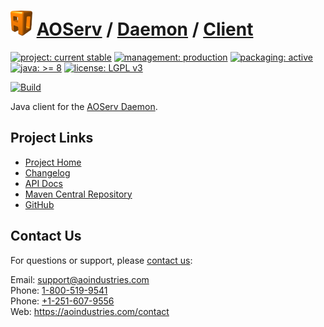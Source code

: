 # [<img src="ao-logo.png" alt="AO Logo" width="35" height="40">](https://github.com/aoindustries) [AOServ](https://aoindustries.com/aoserv/) / [Daemon](https://github.com/aoindustries/aoserv-daemon) / [Client](https://github.com/aoindustries/aoserv-daemon-client)

[![project: current stable](https://aoindustries.com/ao-badges/project-current-stable.svg)](https://aoindustries.com/life-cycle#project-current-stable)
[![management: production](https://aoindustries.com/ao-badges/management-production.svg)](https://aoindustries.com/life-cycle#management-production)
[![packaging: active](https://aoindustries.com/ao-badges/packaging-active.svg)](https://aoindustries.com/life-cycle#packaging-active)  
[![java: &gt;= 8](https://aoindustries.com/ao-badges/java-8.svg)](https://docs.oracle.com/javase/8/docs/api/)
[![license: LGPL v3](https://aoindustries.com/ao-badges/license-lgpl-3.0.svg)](https://www.gnu.org/licenses/lgpl-3.0)

[![Build](https://github.com/aoindustries/aoserv-daemon-client/workflows/Build/badge.svg?branch=master)](https://github.com/aoindustries/aoserv-daemon-client/actions?query=workflow%3ABuild)

Java client for the [AOServ Daemon](https://github.com/aoindustries/aoserv-daemon).

## Project Links
* [Project Home](https://aoindustries.com/aoserv/daemon/client/)
* [Changelog](https://aoindustries.com/aoserv/daemon/client/changelog)
* [API Docs](https://aoindustries.com/aoserv/daemon/client/apidocs/)
* [Maven Central Repository](https://search.maven.org/artifact/com.aoindustries/aoserv-daemon-client)
* [GitHub](https://github.com/aoindustries/aoserv-daemon-client)

## Contact Us
For questions or support, please [contact us](https://aoindustries.com/contact):

Email: [support@aoindustries.com](mailto:support@aoindustries.com)  
Phone: [1-800-519-9541](tel:1-800-519-9541)  
Phone: [+1-251-607-9556](tel:+1-251-607-9556)  
Web: https://aoindustries.com/contact
